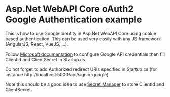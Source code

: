 # Asp.Net WebAPI Core oAuth2 Google Authentication example

This is how to use Google Identity in Asp.Net WebAPI Core using cookie based authentication.
This can be used very easily with any JS framework (AngularJS, React, VueJS, ...).

Follow [Microsoft documentation](https://docs.microsoft.com/en-us/aspnet/core/security/authentication/social/google-logins?tabs=aspnetcore2x) to configure Google API credentials then fill ClientId and ClientSecret in Startup.cs.

Do not forget to add Authorized redirect URIs specified in Startup.cs (for instance http://localhost:5000/api/signin-google).

Note this should be a good idea to use [Secret Manager](https://docs.microsoft.com/en-us/aspnet/core/security/app-secrets?tabs=visual-studio) to store ClientId and ClientSecret.